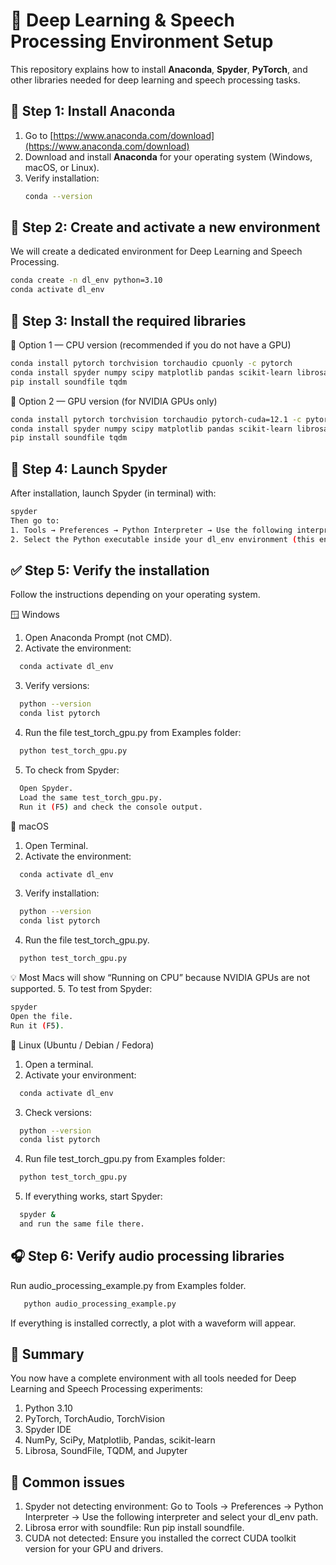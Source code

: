 # 🧠 Deep Learning & Speech Processing Environment Setup

This repository explains how to install **Anaconda**, **Spyder**, **PyTorch**, and other libraries needed for deep learning and speech processing tasks.

## 🚀 Step 1: Install Anaconda
1. Go to [https://www.anaconda.com/download](https://www.anaconda.com/download)
2. Download and install **Anaconda** for your operating system (Windows, macOS, or Linux).
3. Verify installation:
   ```bash
   conda --version
   ```

## 🧰 Step 2: Create and activate a new environment
We will create a dedicated environment for Deep Learning and Speech Processing.
```bash
conda create -n dl_env python=3.10
conda activate dl_env
```

## 🧪 Step 3: Install the required libraries
🔹 Option 1 — CPU version (recommended if you do not have a GPU)
```bash
conda install pytorch torchvision torchaudio cpuonly -c pytorch
conda install spyder numpy scipy matplotlib pandas scikit-learn librosa jupyter
pip install soundfile tqdm
```
🔹 Option 2 — GPU version (for NVIDIA GPUs only)
```bash
conda install pytorch torchvision torchaudio pytorch-cuda=12.1 -c pytorch -c nvidia
conda install spyder numpy scipy matplotlib pandas scikit-learn librosa jupyter
pip install soundfile tqdm
```
## 🧩 Step 4: Launch Spyder
After installation, launch Spyder (in terminal) with:
```bash
spyder
Then go to:
1. Tools → Preferences → Python Interpreter → Use the following interpreter
2. Select the Python executable inside your dl_env environment (this ensures that Spyder uses the same libraries you just installed).
```
## ✅ Step 5: Verify the installation
Follow the instructions depending on your operating system.

🪟 Windows
1. Open Anaconda Prompt (not CMD).
2. Activate the environment:
```bash
  conda activate dl_env
```
3. Verify versions:
```bash
  python --version
  conda list pytorch
```
4. Run the file test_torch_gpu.py from Examples folder:
```bash
  python test_torch_gpu.py
```
5. To check from Spyder:
```bash
  Open Spyder.
  Load the same test_torch_gpu.py.
  Run it (F5) and check the console output.
```

🍎 macOS
1. Open Terminal.
2. Activate the environment:
```bash
  conda activate dl_env
```
3. Verify installation:
```bash
  python --version
  conda list pytorch
```
4. Run the file test_torch_gpu.py.
```bash
  python test_torch_gpu.py
```
  💡 Most Macs will show “Running on CPU” because NVIDIA GPUs are not supported.
5. To test from Spyder:
```bash
spyder
Open the file.
Run it (F5).
```

🐧 Linux (Ubuntu / Debian / Fedora)
1. Open a terminal.
2. Activate your environment:
```bash
  conda activate dl_env
```
3. Check versions:
```bash
  python --version
  conda list pytorch
```
4. Run file test_torch_gpu.py from Examples folder:
```bash
  python test_torch_gpu.py
```
5. If everything works, start Spyder:
```bash
  spyder &
  and run the same file there.
```
## 🎧 Step 6: Verify audio processing libraries
Run audio_processing_example.py from Examples folder.
```bash
   python audio_processing_example.py
```
If everything is installed correctly, a plot with a waveform will appear.

## 🧠 Summary
You now have a complete environment with all tools needed for Deep Learning and Speech Processing experiments:
   1. Python 3.10
   2. PyTorch, TorchAudio, TorchVision
   3. Spyder IDE
   4. NumPy, SciPy, Matplotlib, Pandas, scikit-learn
   4. Librosa, SoundFile, TQDM, and Jupyter

## 💬 Common issues
1. Spyder not detecting environment: Go to Tools → Preferences → Python Interpreter → Use the following interpreter and select your dl_env path.
2. Librosa error with soundfile: Run pip install soundfile.
3. CUDA not detected: Ensure you installed the correct CUDA toolkit version for your GPU and drivers.


